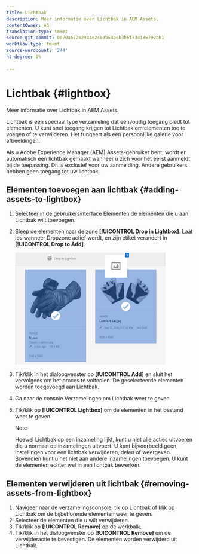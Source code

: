 ```yaml
---
title: Lichtbak
description: Meer informatie over Lichtbak in AEM Assets.
contentOwner: AG
translation-type: tm+mt
source-git-commit: 0d70a672a2944e2c03b54beb3b5f734136792ab1
workflow-type: tm+mt
source-wordcount: '244'
ht-degree: 0%

---
```



# Lichtbak {#lightbox}

Meer informatie over Lichtbak in AEM Assets.

Lichtbak is een speciaal type verzameling dat eenvoudig toegang biedt tot elementen. U kunt snel toegang krijgen tot Lichtbak om elementen toe te voegen of te verwijderen. Het fungeert als een persoonlijke galerie voor afbeeldingen.

Als u Adobe Experience Manager (AEM) Assets-gebruiker bent, wordt er automatisch een lichtbak gemaakt wanneer u zich voor het eerst aanmeldt bij de toepassing. Dit is exclusief voor uw aanmelding. Andere gebruikers hebben geen toegang tot uw lichtbak.

## Elementen toevoegen aan lichtbak {#adding-assets-to-lightbox}

1. Selecteer in de gebruikersinterface Elementen de elementen die u aan Lichtbak wilt toevoegen.
1. Sleep de elementen naar de zone **[!UICONTROL Drop in Lightbox]**. Laat los wanneer Dropzone actief wordt, en zijn etiket verandert in **[!UICONTROL Drop to Add]**.

   ![add_to_lightbox](assets/add_to_lightbox.png)

1. Tik/klik in het dialoogvenster op **[!UICONTROL Add]** en sluit het vervolgens om het proces te voltooien. De geselecteerde elementen worden toegevoegd aan Lichtbak.
1. Ga naar de console Verzamelingen om Lichtbak weer te geven.
1. Tik/klik op **[!UICONTROL Lightbox]** om de elementen in het bestand weer te geven.

   >[!NOTE]
   >
   >Hoewel Lichtbak op een inzameling lijkt, kunt u niet alle acties uitvoeren die u normaal op inzamelingen uitvoert. U kunt bijvoorbeeld geen instellingen voor een lichtbak verwijderen, delen of weergeven. Bovendien kunt u het niet aan andere inzamelingen toevoegen. U kunt de elementen echter wel in een lichtbak bewerken.

## Elementen verwijderen uit lichtbak {#removing-assets-from-lightbox}

1. Navigeer naar de verzamelingsconsole, tik op Lichtbak of klik op Lichtbak om de bijbehorende elementen weer te geven.
1. Selecteer de elementen die u wilt verwijderen.
1. Tik/klik op **[!UICONTROL Remove]** op de werkbalk.
1. Tik/klik in het dialoogvenster op **[!UICONTROL Remove]** om de verwijderactie te bevestigen. De elementen worden verwijderd uit Lichtbak.

